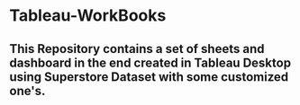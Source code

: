 # Tableau-WorkBooks
## This Repository contains a set of sheets and dashboard in the end created in Tableau Desktop using Superstore Dataset with some customized one's.
